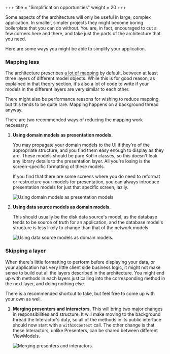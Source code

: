 +++
title = "Simplification opportunities"
weight = 20
+++

Some aspects of the architecture will only be useful in large, complex application. In smaller, simpler projects they might become boring boilerplate that you can do without. You are, in fact, encouraged to cut a few corners here and there, and take just the parts of the architecture that you need.

Here are some ways you might be able to simplify your application. 

### Mapping less

The architecture prescribes [a lot of mapping](/getting-started/tutorial/theory-models/) by default, between at least three layers of different model objects. While this is for good reason, as explained in that theory section, it's also a lot of code to write if your models in the different layers are very similar to each other.

There might also be performance reasons for wishing to reduce mapping, but this tends to be quite rare. Mapping happens on a background thread anyway.

There are two recommended ways of reducing the mapping work necessary:

1. **Using domain models as presentation models.**

    You may propagate your domain models to the UI if they're of the appropriate structure, and you find them easy enough to display as they are. These models should be pure Kotlin classes, so this doesn't leak any library details to the presentation layer. All you're losing is the screen-specific formatting of these models.

    If you find that there are some screens where you do need to reformat or restructure your models for presentation, you can always introduce presentation models for just that specific screen, lazily.

    ![Using domain models as presentation models](/images/simplification_domain_pres.png)

2. **Using data source models as domain models.** 

    This should usually be the disk data source's model, as the database tends to be source of truth for an application, and the database model's structure is less likely to change than that of the network models.
    
    ![Using data source models as domain models.](/images/simplification_db_domain.png)

### Skipping a layer

When there's little formatting to perform before displaying your data, or your application has very little client side business logic, it might not make sense to build out all the layers described in the architecture. You might end up with methods in each layers just calling into the corresponding method in the next layer, and doing nothing else.

There is a recommended shortcut to take, but feel free to come up with your own as well.

1. **Merging presenters and interactors.** This will bring two major changes in responsibilities and structure. It will make moving to the background thread the Interactor's duty, so all of the methods in its public interface should now start with a `withIOContext` call. The other change is that these Interactors, unlike Presenters, can be shared between different ViewModels.

    ![Merging presenters and interactors.](/images/simplification_no_presenters.png)
